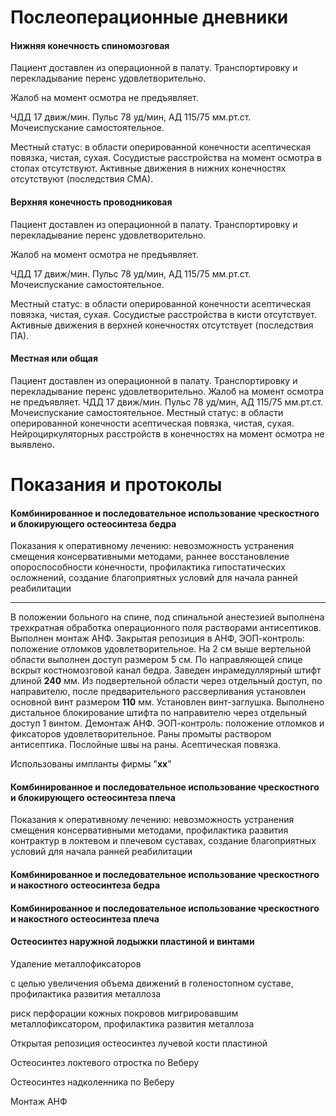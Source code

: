 # Послеоперационные дневники

#### Нижняя конечность спиномозговая

Пациент доставлен из операционной в палату. Транспортировку и перекладывание перенс удовлетворительно.

Жалоб на момент осмотра не предъявляет.

ЧДД 17 движ/мин. Пульс 78 уд/мин, АД 115/75 мм.рт.ст. Мочеиспускание самостоятельное.

Местный статус: в области оперированной конечности асептическая повязка, чистая, сухая. Сосудистые расстройства на момент осмотра в стопах отсутствуют. Активные движения в нижних конечностях отсутствуют (последствия СМА).

#### Верхняя конечность проводниковая

Пациент доставлен из операционной в палату. Транспортировку и перекладывание перенс удовлетворительно.

Жалоб на момент осмотра не предъявляет.

ЧДД 17 движ/мин. Пульс 78 уд/мин, АД 115/75 мм.рт.ст. Мочеиспускание самостоятельное.

Местный статус: в области оперированной конечности асептическая повязка, чистая, сухая. Сосудистые расстройства в кисти отсутствует. Активные движения в верхней конечностях отсутствует (последствия ПА).

#### Местная или общая

Пациент доставлен из операционной в палату. Транспортировку и перекладывание перенс удовлетворительно.	    Жалоб на момент осмотра не предъявляет.																													ЧДД 17 движ/мин. Пульс 78 уд/мин, АД 115/75 мм.рт.ст. Мочеиспускание самостоятельное.									Местный статус: в области оперированной конечности асептическая повязка, чистая, сухая. Нейроциркуляторных расстройств в конечностях на момент осмотра не выявлено. 

# Показания и протоколы

#### Комбинированное и последовательное использование чрескостного и блокирующего остеосинтеза бедра

Показания к оперативному лечению: невозможность устранения смещения консервативными методами, раннее восстановление опороспособности конечности, профилактика гипостатических осложнений, создание благоприятных условий для начала ранней реабилитации

------

В положении больного на спине, под спинальной анестезией выполнена трехкратная обработка операционного поля растворами антисептиков. Выполнен монтаж АНФ. Закрытая репозиция в АНФ, ЭОП-контроль: положение отломков удовлетворительное. На 2 см выше вертельной области выполнен доступ размером 5 см. По направляющей спице вскрыт костномозговой канал бедра. Заведен инрамедуллярный штифт длиной **240** мм. Из подвертельной области через отдельный доступ, по направителю, после предварительного рассверливания установлен основной винт размером **110** мм. Установлен винт-заглушка. Выполнено дистальное блокирование штифта по направителю через отдельный доступ 1 винтом. Демонтаж АНФ. ЭОП-контроль: положение отломков и фиксаторов удовлетворительное. Раны промыты раствором антисептика. Послойные швы на раны. Асептическая повязка.																																						

Использованы импланты фирмы "**xx**"

#### Комбинированное и последовательное использование чрескостного и блокирующего остеосинтеза плеча

Показания к оперативному лечению: невозможность устранения смещения консервативными методами, профилактика развития контрактур в локтевом и плечевом суставах, создание благоприятных условий для начала ранней реабилитации

#### Комбинированное и последовательное использование чрескостного и накостного остеосинтеза бедра

#### Комбинированное и последовательное использование чрескостного и накостного остеосинтеза плеча



#### Остеосинтез наружной лодыжки пластиной и винтами



Удаление металлофиксаторов

с целью увеличения объема движений в голеностопном суставе, профилактика развития металлоза

риск перфорации кожных покровов мигрировавшим металлофиксатором, профилактика развития металлоза





Открытая репозиция остеосинтез лучевой кости пластиной

Остеосинтез локтевого отростка по Веберу

Остеосинтез надколенника по Веберу 

Монтаж АНФ